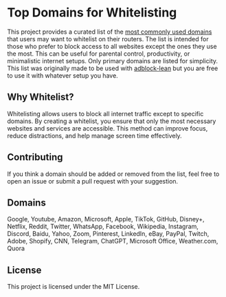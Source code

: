 # Top Domains for Whitelisting

This project provides a curated list of the [most commonly used domains](https://en.wikipedia.org/wiki/List_of_most-visited_websites) that users may want to whitelist on their routers. The list is intended for those who prefer to block access to all websites except the ones they use the most. This can be useful for parental control, productivity, or minimalistic internet setups. Only primary domains are listed for simplicity.
This list was originally made to be used with [adblock-lean](https://github.com/lynxthecat/adblock-lean) but you are free to use it with whatever setup you have.

## Why Whitelist?

Whitelisting allows users to block all internet traffic except to specific domains. By creating a whitelist, you ensure that only the most necessary websites and services are accessible. This method can improve focus, reduce distractions, and help manage screen time effectively.

## Contributing

If you think a domain should be added or removed from the list, feel free to open an issue or submit a pull request with your suggestion.

## Domains
Google, Youtube, Amazon, Microsoft, Apple, TikTok, GitHub, Disney+, Netflix, Reddit, Twitter, WhatsApp, Facebook, Wikipedia, Instagram, Discord, Baidu, Yahoo, Zoom, Pinterest, LinkedIn, eBay, PayPal, Twitch, Adobe, Shopify, CNN, Telegram, ChatGPT, Microsoft Office, Weather.com, Quora  

## License

This project is licensed under the MIT License.

